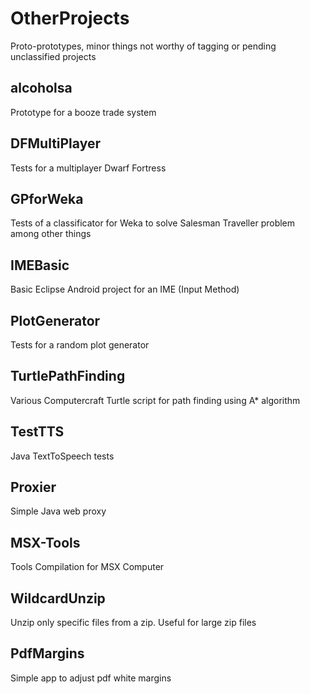 # OtherProjects
Proto-prototypes, minor things not worthy of tagging or pending unclassified projects

## alcoholsa
Prototype for a booze trade system

## DFMultiPlayer
Tests for a multiplayer Dwarf Fortress

## GPforWeka
Tests of a classificator for Weka to solve Salesman Traveller problem among other things

## IMEBasic
Basic Eclipse Android project for an IME (Input Method)

## PlotGenerator
Tests for a random plot generator

## TurtlePathFinding
Various Computercraft Turtle script for path finding using A* algorithm

## TestTTS
Java TextToSpeech tests

## Proxier
Simple Java web proxy

## MSX-Tools
Tools Compilation for MSX Computer

## WildcardUnzip
Unzip only specific files from a zip. Useful for large zip files

## PdfMargins
Simple app to adjust pdf white margins